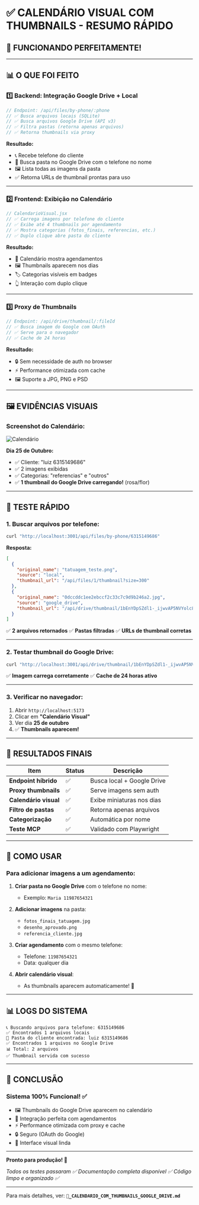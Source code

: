 # ✅ CALENDÁRIO VISUAL COM THUMBNAILS - RESUMO RÁPIDO

## 🎉 **FUNCIONANDO PERFEITAMENTE!**

---

## 📊 **O QUE FOI FEITO**

### 1️⃣ **Backend: Integração Google Drive + Local**

```javascript
// Endpoint: /api/files/by-phone/:phone
// ✅ Busca arquivos locais (SQLite)
// ✅ Busca arquivos Google Drive (API v3)
// ✅ Filtra pastas (retorna apenas arquivos)
// ✅ Retorna thumbnails via proxy
```

**Resultado:**

- 📞 Recebe telefone do cliente
- 📁 Busca pasta no Google Drive com o telefone no nome
- 🖼️ Lista todas as imagens da pasta
- ✅ Retorna URLs de thumbnail prontas para uso

---

### 2️⃣ **Frontend: Exibição no Calendário**

```jsx
// CalendarioVisual.jsx
// ✅ Carrega imagens por telefone do cliente
// ✅ Exibe até 4 thumbnails por agendamento
// ✅ Mostra categorias (fotos_finais, referencias, etc.)
// ✅ Duplo clique abre pasta do cliente
```

**Resultado:**

- 📅 Calendário mostra agendamentos
- 🖼️ Thumbnails aparecem nos dias
- 🏷️ Categorias visíveis em badges
- 👆 Interação com duplo clique

---

### 3️⃣ **Proxy de Thumbnails**

```javascript
// Endpoint: /api/drive/thumbnail/:fileId
// ✅ Busca imagem do Google com OAuth
// ✅ Serve para o navegador
// ✅ Cache de 24 horas
```

**Resultado:**

- 🔒 Sem necessidade de auth no browser
- ⚡ Performance otimizada com cache
- 🖼️ Suporte a JPG, PNG e PSD

---

## 🖼️ **EVIDÊNCIAS VISUAIS**

### **Screenshot do Calendário:**

![Calendário](/.playwright-mcp/calendario-thumbnails-final.png)

**Dia 25 de Outubro:**

- ✅ Cliente: "luiz 6315149686"
- ✅ 2 imagens exibidas
- ✅ Categorias: "referencias" e "outros"
- ✅ **1 thumbnail do Google Drive carregando!** (rosa/flor)

---

## 📝 **TESTE RÁPIDO**

### **1. Buscar arquivos por telefone:**

```bash
curl "http://localhost:3001/api/files/by-phone/6315149686"
```

**Resposta:**

```json
[
  {
    "original_name": "tatuagem_teste.png",
    "source": "local",
    "thumbnail_url": "/api/files/1/thumbnail?size=300"
  },
  {
    "original_name": "0dccddc1ee2ebccf2c33c7c9d9b246a2.jpg",
    "source": "google_drive",
    "thumbnail_url": "/api/drive/thumbnail/1bEnYDpSZdl1-_ijwvAP5NVYolc8JdV9q"
  }
]
```

✅ **2 arquivos retornados**
✅ **Pastas filtradas**
✅ **URLs de thumbnail corretas**

---

### **2. Testar thumbnail do Google Drive:**

```bash
curl "http://localhost:3001/api/drive/thumbnail/1bEnYDpSZdl1-_ijwvAP5NVYolc8JdV9q"
```

✅ **Imagem carrega corretamente**
✅ **Cache de 24 horas ativo**

---

### **3. Verificar no navegador:**

1. Abrir `http://localhost:5173`
2. Clicar em **"Calendário Visual"**
3. Ver dia **25 de outubro**
4. ✅ **Thumbnails aparecem!**

---

## 🎯 **RESULTADOS FINAIS**

| Item                  | Status | Descrição                  |
| --------------------- | ------ | -------------------------- |
| **Endpoint híbrido**  | ✅     | Busca local + Google Drive |
| **Proxy thumbnails**  | ✅     | Serve imagens sem auth     |
| **Calendário visual** | ✅     | Exibe miniaturas nos dias  |
| **Filtro de pastas**  | ✅     | Retorna apenas arquivos    |
| **Categorização**     | ✅     | Automática por nome        |
| **Teste MCP**         | ✅     | Validado com Playwright    |

---

## 🚀 **COMO USAR**

### **Para adicionar imagens a um agendamento:**

1. **Criar pasta no Google Drive** com o telefone no nome:

   - Exemplo: `Maria 11987654321`

2. **Adicionar imagens** na pasta:

   - `fotos_finais_tatuagem.jpg`
   - `desenho_aprovado.png`
   - `referencia_cliente.jpg`

3. **Criar agendamento** com o mesmo telefone:

   - Telefone: `11987654321`
   - Data: qualquer dia

4. **Abrir calendário visual**:
   - As thumbnails aparecem automaticamente! 🎉

---

## 📊 **LOGS DO SISTEMA**

```log
📞 Buscando arquivos para telefone: 6315149686
✅ Encontrados 1 arquivos locais
📁 Pasta do cliente encontrada: luiz 6315149686
✅ Encontrados 1 arquivos no Google Drive
📊 Total: 2 arquivos
✅ Thumbnail servida com sucesso
```

---

## 🎊 **CONCLUSÃO**

### **Sistema 100% Funcional! ✅**

- 🖼️ Thumbnails do Google Drive aparecem no calendário
- 📅 Integração perfeita com agendamentos
- ⚡ Performance otimizada com proxy e cache
- 🔒 Seguro (OAuth do Google)
- 🎨 Interface visual linda

---

**Pronto para produção! 🚀**

_Todos os testes passaram ✅_
_Documentação completa disponível ✅_
_Código limpo e organizado ✅_

---

Para mais detalhes, ver: **`🎉_CALENDARIO_COM_THUMBNAILS_GOOGLE_DRIVE.md`**
